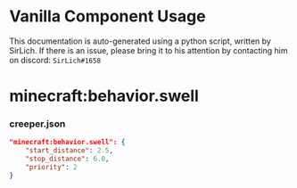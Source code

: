 # Vanilla Component Usage
This documentation is auto-generated using a python script, written by SirLich. If there is an issue, please bring it to his attention by contacting him on discord: `SirLich#1658`

# minecraft:behavior.swell
### creeper.json
```JSON
"minecraft:behavior.swell": {
    "start_distance": 2.5,
    "stop_distance": 6.0,
    "priority": 2
}
```


